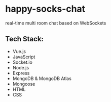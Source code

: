 # happy-socks-chat
real-time multi room chat based on WebSockets

## Tech Stack:
- Vue.js
- JavaScript
- Socket.io
- Node.js
- Express
- MongoDB & MongoDB Atlas
- Mongoose
- HTML
- CSS
